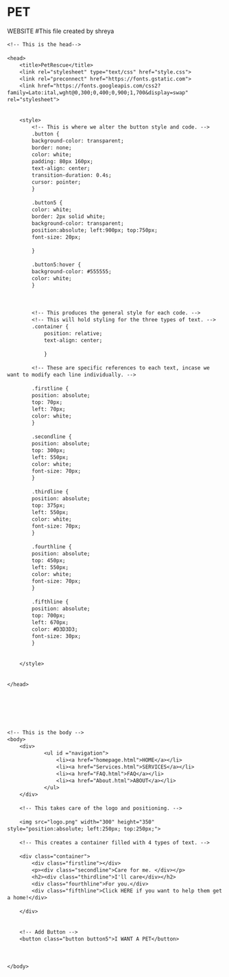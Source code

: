 # PET
WEBSITE
#This file created by shreya 
<!DOCTYPE html>
<html>

	<!-- This is the head-->

	<head>
		<title>PetRescue</title>
		<link rel="stylesheet" type="text/css" href="style.css">
		<link rel="preconnect" href="https://fonts.gstatic.com"> 
		<link href="https://fonts.googleapis.com/css2?family=Lato:ital,wght@0,300;0,400;0,900;1,700&display=swap" rel="stylesheet">
		

		<style>
			<!-- This is where we alter the button style and code. -->
			.button {
  			background-color: transparent;
  			border: none;
  			color: white;
  			padding: 80px 160px;
  			text-align: center;
  			transition-duration: 0.4s;
  			cursor: pointer;
			}

			.button5 {
  			color: white;
  			border: 2px solid white;
			background-color: transparent;
			position:absolute; left:900px; top:750px; 
			font-size: 20px;

			}

			.button5:hover {
  			background-color: #555555;
  			color: white;
			}


	
			<!-- This produces the general style for each code. -->
			<!-- This will hold styling for the three types of text. -->
			.container {
  				position: relative;
  				text-align: center;
 
				}

			<!-- These are specific references to each text, incase we want to modify each line individually. -->

			.firstline {
  			position: absolute;
  			top: 70px;
  			left: 70px;
			color: white;
			}

			.secondline {
  			position: absolute;
  			top: 300px;
  			left: 550px;
			color: white;
			font-size: 70px;
			}

			.thirdline {
  			position: absolute;
  			top: 375px;
  			left: 550px;
			color: white;
			font-size: 70px;
			}
			
			.fourthline {
  			position: absolute;
  			top: 450px;
  			left: 550px;
			color: white;
			font-size: 70px;
			}
			
			.fifthline {
  			position: absolute;
  			top: 700px;
  			left: 670px;
			color: #D3D3D3;
			font-size: 30px;
			}

			
		</style>

		
	</head>






	<!-- This is the body -->
	<body>
		<div>
				<ul id ="navigation">
					<li><a href="homepage.html">HOME</a></li>
					<li><a href="Services.html">SERVICES</a></li>
					<li><a href="FAQ.html">FAQ</a></li>
					<li><a href="About.html">ABOUT</a></li>
				</ul>
		</div>

		<!-- This takes care of the logo and positioning. -->

  		<img src="logo.png" width="300" height="350" style="position:absolute; left:250px; top:250px;">

		<!-- This creates a container filled with 4 types of text. --> 

		<div class="container">
			<div class="firstline"></div>
  			<p><div class="secondline">Care for me. </div></p>
  			<h2><div class="thirdline">I'll care</div></h2>
			<div class="fourthline">For you.</div>
			<div class="fifthline">Click HERE if you want to help them get a home!</div>

		</div>


		<!-- Add Button -->
		<button class="button button5">I WANT A PET</button>


		
	</body>










</html>
